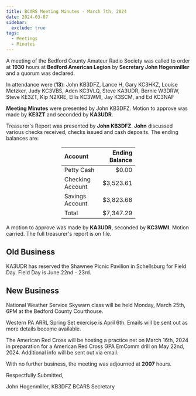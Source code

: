 ```yaml
---
title: BCARS Meeting Minutes - March 7th, 2024
date: 2024-03-07
sidebar:
  exclude: true
tags:
  - Meetings
  - Minutes
---
```


A meeting of the Bedford County Amateur Radio Society was called to order at **1930** hours at **Bedford American Legion** by **Secretary John Hogenmiller** and a quorum was declared.

In attendance were (**13**): <!--more--> John KB3DFZ, Lance H, Gary KC3HKZ, Louise Metzker, Judy KC3VBS, Aden KC3VLQ, Steve KA3UDR, Bernie W3DRW, Steve KE3ZT, Kip N2XRE, Ellis KC3WMI, Jay K3SCM, and Ed KC3NAF


**Meeting Minutes** were presented by John KB3DFZ. Motion to approve was made by **KE3ZT** and seconded by **KA3UDR**.

Treasurer's Report was presented by **John KB3DFZ**. **John** discussed various checks received, checks issued and cash deposits. The ending balances are:


<p><div style="margin-left: auto;
            margin-right: auto;
            width: 40%;">

|  Account          | Ending Balance |
|:------------------|---------------:|
| Petty Cash        |          $0.00 |
| Checking Account  |      $3,523.61 |
| Savings Account   |      $3,823.68 |
| Total             |      $7,347.29 |


</div></p>


A motion to approve was made by **KA3UDR**, seconded by **KC3WMI**. Motion carried. The full treasurer's report is on file.

## Old Business

KA3UDR has reserved the Shawnee Picnic Pavilion in Schellsburg for Field Day. Field Day is June 22nd - 23rd.

## New Business

National Weather Service Skywarn class will be held Monday, March 25th, 6PM at the Bedford County Courthouse. 

Western PA ARRL Spring Set exercise is April 6th. Emails will be sent out as more details become available.

The American Red Cross will be hosting a practice net on March 16th, 2024 in preparation for a American Red Cross GPA EmComm drill on May 22nd, 2024. Additional info will be sent out via email.



With no further business, the meeting was adjourned at **2007** hours.


Respectfully Submitted,



John Hogenmiller, KB3DFZ
BCARS Secretary	
